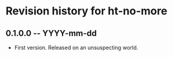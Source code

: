 # Revision history for ht-no-more

## 0.1.0.0  -- YYYY-mm-dd

* First version. Released on an unsuspecting world.
